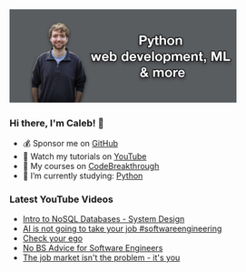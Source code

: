 <img src="github-cover-photo-my-face.jpg" width="400px" />

### Hi there, I'm Caleb! 🍛

- 💰 Sponsor me on [GitHub](https://github.com/sponsors/CalebCurry)
- 🎥 Watch my tutorials on [YouTube](https://www.youtube.com/calebthevideomaker2)
- 📗 My courses on [CodeBreakthrough](https://www.codebreakthrough.com)
- 🤔 I’m currently studying: [Python](https://www.youtube.com/watch?v=s3IvdkCq2_c&t=4254s)

### Latest YouTube Videos
<!-- YOUTUBE:START -->
- [Intro to NoSQL Databases - System Design](https://www.youtube.com/watch?v=FRqrZGB8NBs)
- [AI is not going to take your job #softwareengineering](https://www.youtube.com/watch?v=EInWpO86ANs)
- [Check your ego](https://www.youtube.com/watch?v=kDomh1piAR0)
- [No BS Advice for Software Engineers](https://www.youtube.com/watch?v=ga3nYHWtS14)
- [The job market isn&#39;t the problem - it&#39;s you](https://www.youtube.com/watch?v=FqRfBg4V8_s)
<!-- YOUTUBE:END -->
